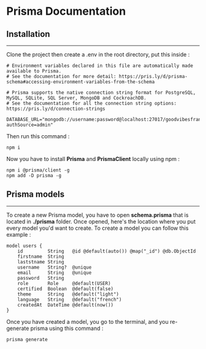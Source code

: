 # Prisma Documentation

## Installation
---

Clone the project then create a .env in the root directory, put this inside :
```
# Environment variables declared in this file are automatically made available to Prisma.
# See the documentation for more detail: https://pris.ly/d/prisma-schema#accessing-environment-variables-from-the-schema

# Prisma supports the native connection string format for PostgreSQL, MySQL, SQLite, SQL Server, MongoDB and CockroachDB.
# See the documentation for all the connection string options: https://pris.ly/d/connection-strings

DATABASE_URL="mongodb://username:password@localhost:27017/goodvibesfrance?authSource=admin"
```
Then run this command :
```
npm i
```
Now you have to install **Prisma** and **PrismaClient** locally using npm :
```
npm i @prisma/client -g
npm add -D prisma -g
```

## Prisma models
---

To create a new Prisma model, you have to open **schema.prisma** that is located in **./prisma** folder. Once opened, here's the location where you put every model you'd want to create. To create a model you can follow this example :
```
model users {
    id         String   @id @default(auto()) @map("_id") @db.ObjectId
    firstname  String
    laststname String
    username   String?  @unique
    email      String   @unique
    password   String
    role       Role     @default(USER)
    certified  Boolean  @default(false)
    theme      String   @default("light")
    language   String   @default("french")
    createdAt  DateTime @default(now())
}
```
Once you have created a model, you go to the terminal, and you re-generate prisma using this command :
```
prisma generate
```